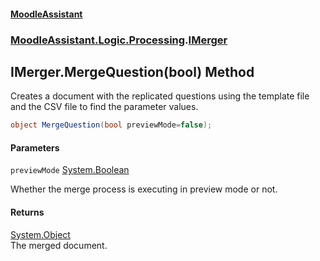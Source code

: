 #### [MoodleAssistant](index.md 'index')
### [MoodleAssistant.Logic.Processing](MoodleAssistant.Logic.Processing.md 'MoodleAssistant.Logic.Processing').[IMerger](MoodleAssistant.Logic.Processing.IMerger.md 'MoodleAssistant.Logic.Processing.IMerger')

## IMerger.MergeQuestion(bool) Method

Creates a document with the replicated questions using the template file and the CSV file to find the parameter values.

```csharp
object MergeQuestion(bool previewMode=false);
```
#### Parameters

<a name='MoodleAssistant.Logic.Processing.IMerger.MergeQuestion(bool).previewMode'></a>

`previewMode` [System.Boolean](https://docs.microsoft.com/en-us/dotnet/api/System.Boolean 'System.Boolean')

Whether the merge process is executing in preview mode or not.

#### Returns
[System.Object](https://docs.microsoft.com/en-us/dotnet/api/System.Object 'System.Object')  
The merged document.